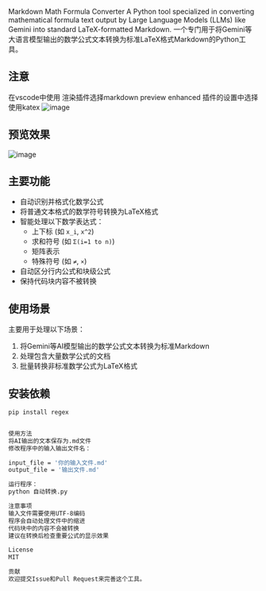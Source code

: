 Markdown Math Formula Converter
A Python tool specialized in converting mathematical formula text output by Large Language Models (LLMs) like Gemini into standard LaTeX-formatted Markdown.
一个专门用于将Gemini等大语言模型输出的数学公式文本转换为标准LaTeX格式Markdown的Python工具。

## 注意
在vscode中使用 渲染插件选择markdown preview enhanced 插件的设置中选择使用katex
![image](https://github.com/user-attachments/assets/aed97a45-f468-4b76-ab55-a99cd2ad1ce6)

## 预览效果
![image](https://github.com/user-attachments/assets/97c0646f-a81b-448a-a5a9-c014c36e53aa)


## 主要功能

- 自动识别并格式化数学公式
- 将普通文本格式的数学符号转换为LaTeX格式
- 智能处理以下数学表达式：
  - 上下标 (如 `x_i`, `x^2`)
  - 求和符号 (如 `Σ(i=1 to n)`)
  - 矩阵表示
  - 特殊符号 (如 `≠`, `×`)
- 自动区分行内公式和块级公式
- 保持代码块内容不被转换

## 使用场景

主要用于处理以下场景：
1. 将Gemini等AI模型输出的数学公式文本转换为标准Markdown
2. 处理包含大量数学公式的文档
3. 批量转换非标准数学公式为LaTeX格式

## 安装依赖

```bash
pip install regex


使用方法
将AI输出的文本保存为.md文件
修改程序中的输入输出文件名：

input_file = '你的输入文件.md'
output_file = '输出文件.md'

运行程序：
python 自动转换.py

注意事项
输入文件需要使用UTF-8编码
程序会自动处理文件中的缩进
代码块中的内容不会被转换
建议在转换后检查重要公式的显示效果

License
MIT

贡献
欢迎提交Issue和Pull Request来完善这个工具。
